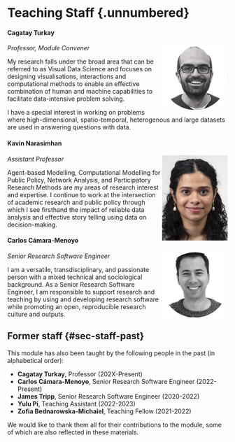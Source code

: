 # Teaching Staff {.unnumbered}

#### Cagatay Turkay

<img src="../../media/staff-cagatay.png" class="img-fluid" align="right" width="150"> *Professor, Module Convener*

My research falls under the broad area that can be referred to as Visual Data Science and focuses on designing visualisations, interactions and computational methods to enable an effective combination of human and machine capabilities to facilitate data-intensive problem solving.

I have a special interest in working on problems where high-dimensional, spatio-temporal, heterogenous and large datasets are used in answering questions with data.

#### Kavin Narasimhan

<img src="../../media/staff-kavin.jpg" class="img-fluid" align="right" width="150"> *Assistant Professor*

Agent-based Modelling, Computational Modelling for Public Policy, Network Analysis, and Participatory Research Methods are my areas of research interest and expertise. I continue to work at the intersection of academic research and public policy through which I see firsthand the impact of reliable data analysis and effective story telling using data on decision-making. 

#### Carlos Cámara-Menoyo

<img src="../../media/staff-carlos.png" class="img-fluid" align="right" width="150"> *Senior Research Software Engineer*

I am a versatile, transdisciplinary, and passionate person with a mixed technical and sociological background. As a Senior Research Software Engineer, I am responsible to support research and teaching by using and developing research software while promoting an open, reproducible research culture and outputs.

## Former staff {#sec-staff-past}

This module has also been taught by the following people in the past (in alphabetical order):

- **Cagatay Turkay**, Professor (202X-Present)
- **Carlos Cámara-Menoyo**, Senior Research Software Engineer (2022-Present)
- **James Tripp**, Senior Research Software Engineer (2020-2022)
- **Yulu Pi**, Teaching Assistant (2022-2023)
- **Zofia Bednarowska-Michaiel**, Teaching Fellow (2021-2022)

We would like to thank them all for their contributions to the module, some of which are also reflected in these materials.
